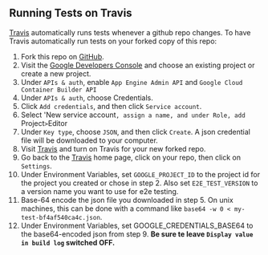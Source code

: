 ## Running Tests on Travis

[Travis](https://travis-ci.org/) automatically runs tests whenever a github
repo changes.  To have Travis automatically run tests on your forked copy
of this repo:

1.  Fork this repo on [GitHub](https://github.com/).
1.  Visit the
    [Google Developers Console](https://console.developers.google.com/) and
    choose an existing project or create a new project.
1.  Under `APIs & auth`, enable `App Engine Admin API` and
   `Google Cloud Container Builder API`
1.  Under `APIs & auth`, choose Credentials.
1.  Click `Add credentials`, and then click `Service account`.
1.  Select 'New service account`, assign a name, and under Role, add `Project` > `Editor
1.  Under `Key type`, choose `JSON`, and then click `Create`.  A json credential
    file will be downloaded to your computer.
1.  Visit [Travis](https://travis-ci.org/profile ) and turn on Travis for your
    new forked repo.
1.  Go back to the [Travis](https://travis-ci.org/) home page, click on your
    repo, then click on `Settings`.
1.  Under Environment Variables, set `GOOGLE_PROJECT_ID` to the
    project id for the project you created or chose in step 2. Also
    set `E2E_TEST_VERSION` to a version name you want to use for e2e
    testing.
1.  Base-64 encode the json file you downloaded in step 5.  On unix machines,
    this can be done with a command like
    `base64 -w 0 < my-test-bf4af540ca4c.json`.
1.  Under Environment Variables, set GOOGLE_CREDENTIALS_BASE64 to the
    base64-encoded json from step 9.  **Be sure te leave `Display value in build
    log` switched OFF.**
